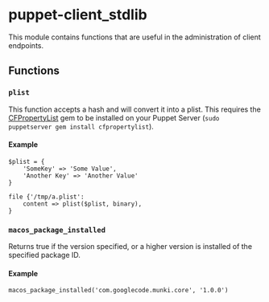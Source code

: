 # puppet-client_stdlib

This module contains functions that are useful in the administration of client endpoints.

## Functions

### `plist`

This function accepts a hash and will convert it into a plist. This requires the [CFPropertyList](https://github.com/ckruse/CFPropertyList/) gem to be installed on your Puppet Server (`sudo puppetserver gem install cfpropertylist`).

#### Example

``` puppet
$plist = {
    'SomeKey' => 'Some Value',
    'Another Key' => 'Another Value'
}

file {'/tmp/a.plist':
    content => plist($plist, binary),
}
```

### `macos_package_installed`

Returns true if the version specified, or a higher version is installed of the specified package ID.

#### Example

``` puppet
macos_package_installed('com.googlecode.munki.core', '1.0.0')
```
